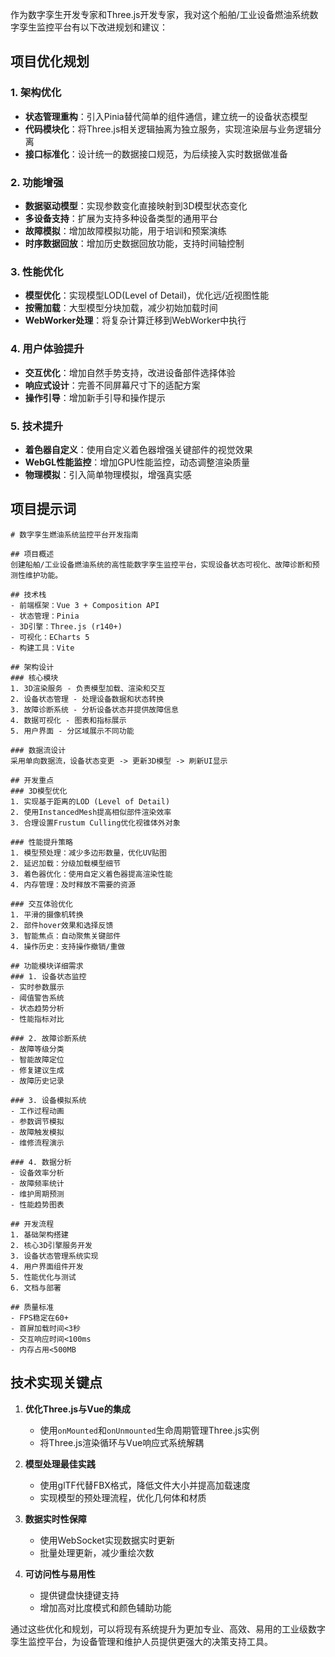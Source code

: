 作为数字孪生开发专家和Three.js开发专家，我对这个船舶/工业设备燃油系统数字孪生监控平台有以下改进规划和建议：

## 项目优化规划

### 1. 架构优化

- **状态管理重构**：引入Pinia替代简单的组件通信，建立统一的设备状态模型
- **代码模块化**：将Three.js相关逻辑抽离为独立服务，实现渲染层与业务逻辑分离
- **接口标准化**：设计统一的数据接口规范，为后续接入实时数据做准备

### 2. 功能增强

- **数据驱动模型**：实现参数变化直接映射到3D模型状态变化
- **多设备支持**：扩展为支持多种设备类型的通用平台
- **故障模拟**：增加故障模拟功能，用于培训和预案演练
- **时序数据回放**：增加历史数据回放功能，支持时间轴控制

### 3. 性能优化

- **模型优化**：实现模型LOD(Level of Detail)，优化远/近视图性能
- **按需加载**：大型模型分块加载，减少初始加载时间
- **WebWorker处理**：将复杂计算迁移到WebWorker中执行

### 4. 用户体验提升

- **交互优化**：增加自然手势支持，改进设备部件选择体验
- **响应式设计**：完善不同屏幕尺寸下的适配方案
- **操作引导**：增加新手引导和操作提示

### 5. 技术提升

- **着色器自定义**：使用自定义着色器增强关键部件的视觉效果
- **WebGL性能监控**：增加GPU性能监控，动态调整渲染质量
- **物理模拟**：引入简单物理模拟，增强真实感

## 项目提示词

```
# 数字孪生燃油系统监控平台开发指南

## 项目概述
创建船舶/工业设备燃油系统的高性能数字孪生监控平台，实现设备状态可视化、故障诊断和预测性维护功能。

## 技术栈
- 前端框架：Vue 3 + Composition API
- 状态管理：Pinia
- 3D引擎：Three.js (r140+)
- 可视化：ECharts 5
- 构建工具：Vite

## 架构设计
### 核心模块
1. 3D渲染服务 - 负责模型加载、渲染和交互
2. 设备状态管理 - 处理设备数据和状态转换
3. 故障诊断系统 - 分析设备状态并提供故障信息
4. 数据可视化 - 图表和指标展示
5. 用户界面 - 分区域展示不同功能

### 数据流设计
采用单向数据流，设备状态变更 -> 更新3D模型 -> 刷新UI显示

## 开发重点
### 3D模型优化
1. 实现基于距离的LOD (Level of Detail)
2. 使用InstancedMesh提高相似部件渲染效率
3. 合理设置Frustum Culling优化视锥体外对象

### 性能提升策略
1. 模型预处理：减少多边形数量，优化UV贴图
2. 延迟加载：分级加载模型细节
3. 着色器优化：使用自定义着色器提高渲染性能
4. 内存管理：及时释放不需要的资源

### 交互体验优化
1. 平滑的摄像机转换
2. 部件hover效果和选择反馈
3. 智能焦点：自动聚焦关键部件
4. 操作历史：支持操作撤销/重做

## 功能模块详细需求
### 1. 设备状态监控
- 实时参数展示
- 阈值警告系统
- 状态趋势分析
- 性能指标对比

### 2. 故障诊断系统
- 故障等级分类
- 智能故障定位
- 修复建议生成
- 故障历史记录

### 3. 设备模拟系统
- 工作过程动画
- 参数调节模拟
- 故障触发模拟
- 维修流程演示

### 4. 数据分析
- 设备效率分析
- 故障频率统计
- 维护周期预测
- 性能趋势图表

## 开发流程
1. 基础架构搭建
2. 核心3D引擎服务开发
3. 设备状态管理系统实现
4. 用户界面组件开发
5. 性能优化与测试
6. 文档与部署

## 质量标准
- FPS稳定在60+
- 首屏加载时间<3秒
- 交互响应时间<100ms
- 内存占用<500MB
```

## 技术实现关键点

1. **优化Three.js与Vue的集成**
   - 使用`onMounted`和`onUnmounted`生命周期管理Three.js实例
   - 将Three.js渲染循环与Vue响应式系统解耦

2. **模型处理最佳实践**
   - 使用glTF代替FBX格式，降低文件大小并提高加载速度
   - 实现模型的预处理流程，优化几何体和材质

3. **数据实时性保障**
   - 使用WebSocket实现数据实时更新
   - 批量处理更新，减少重绘次数

4. **可访问性与易用性**
   - 提供键盘快捷键支持
   - 增加高对比度模式和颜色辅助功能

通过这些优化和规划，可以将现有系统提升为更加专业、高效、易用的工业级数字孪生监控平台，为设备管理和维护人员提供更强大的决策支持工具。
